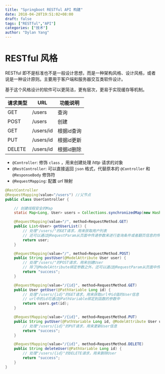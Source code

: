 ```yaml
---
title: "Springboot RESTful API 构建"
date: 2018-04-28T19:51:02+08:00
draft: false
tags: ["RESTful","API"]
categories: ["技术"]
author: "Dylan Yang"
---
```


# RESTful 风格

RESTful 即不是标准也不是一般设计思想，而是一种架构风格、设计风格，或者说是一种设计原则。主要用于客户端和服务器交互类软件设计。

基于这个风格设计的软件可以更简洁，更有层次，更易于实现缓存等机制。
<!--more-->

|请求类型|URL|功能说明|
|-----|-----|------|
|GET|/users|查询|
|POST|/users|创建|
|GET|/users/id|根据id查询|
|PUT|/users/id|根据id更新|
|DELETE|/users/id|根据id删除|

- `@Controller`: 修饰 `class` ，用来创建处理 *http* 请求的对象
- `@RestController`: 可以直接返回 `json` 格式，代替原本的 `@Controller` 和 `@ResponseBody` 修饰符
- `@RequestMapping`: 配置 *url* 映射

``` java
@RestController 
@RequestMapping(value="/users") //父节点
public class UserController { 

    // 创建线程安全的Map
    static Map<Long, User> users = Collections.synchronizedMap(new HashMap<Long, User>()); 

    @RequestMapping(value="/", method=RequestMethod.GET) 
    public List<User> getUserList() { 
        // 处理"/users/"的GET请求，用来获取用户列表 
        // 还可以通过@RequestParam从页面中传递参数来进行查询条件或者翻页信息的传递 
        return user; 
    } 

    @RequestMapping(value="/", method=RequestMethod.POST) 
    public String postUser(@ModelAttribute User user) { 
        // 处理"/users/"的POST请求，用来创建User 
        // 除了@ModelAttribute绑定参数之外，还可以通过@RequestParam从页面中传递参数 
        return "success"; 
    } 

    @RequestMapping(value="/{id}", method=RequestMethod.GET) 
    public User getUser(@PathVariable Long id) { 
        // 处理"/users/{id}"的GET请求，用来获取url中id值的User信息 
        // url中的id可通过@PathVariable绑定到函数的参数中 
        return users.get(id); 
    } 

    @RequestMapping(value="/{id}", method=RequestMethod.PUT) 
    public String putUser(@PathVariable Long id, @ModelAttribute User user) { 
        // 处理"/users/{id}"的PUT请求，用来更新User信息
        return "success"; 
    } 

    @RequestMapping(value="/{id}", method=RequestMethod.DELETE) 
    public String deleteUser(@PathVariable Long id) { 
        // 处理"/users/{id}"的DELETE请求，用来删除User
        return "success"; 
    }
}
```
